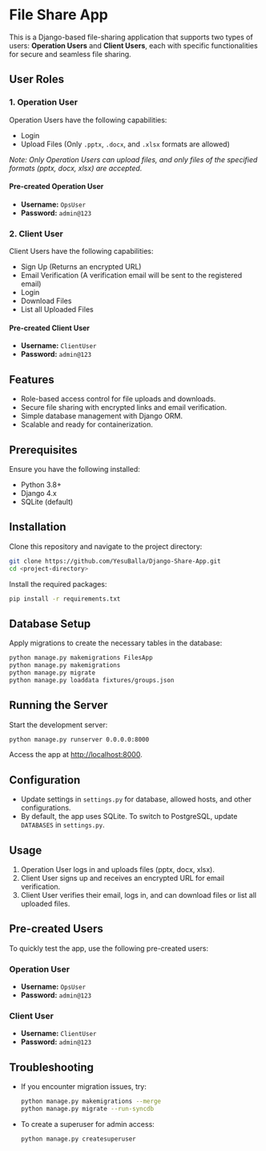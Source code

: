 
# File Share App

This is a Django-based file-sharing application that supports two types of users: **Operation Users** and **Client Users**, each with specific functionalities for secure and seamless file sharing.

## User Roles

### 1. Operation User
Operation Users have the following capabilities:

- Login
- Upload Files (Only `.pptx`, `.docx`, and `.xlsx` formats are allowed)

*Note: Only Operation Users can upload files, and only files of the specified formats (pptx, docx, xlsx) are accepted.*

#### Pre-created Operation User
- **Username:** `OpsUser`
- **Password:** `admin@123`

### 2. Client User
Client Users have the following capabilities:

- Sign Up (Returns an encrypted URL)
- Email Verification (A verification email will be sent to the registered email)
- Login
- Download Files
- List all Uploaded Files

#### Pre-created Client User
- **Username:** `ClientUser`
- **Password:** `admin@123`

## Features

- Role-based access control for file uploads and downloads.
- Secure file sharing with encrypted links and email verification.
- Simple database management with Django ORM.
- Scalable and ready for containerization.

## Prerequisites

Ensure you have the following installed:

- Python 3.8+
- Django 4.x
- SQLite (default)

## Installation

Clone this repository and navigate to the project directory:

```bash
git clone https://github.com/YesuBalla/Django-Share-App.git
cd <project-directory>
```

Install the required packages:

```bash
pip install -r requirements.txt
```

## Database Setup

Apply migrations to create the necessary tables in the database:

```bash
python manage.py makemigrations FilesApp
python manage.py makemigrations
python manage.py migrate
python manage.py loaddata fixtures/groups.json
```

## Running the Server

Start the development server:

```bash
python manage.py runserver 0.0.0.0:8000
```

Access the app at [http://localhost:8000](http://localhost:8000).

## Configuration

- Update settings in `settings.py` for database, allowed hosts, and other configurations.
- By default, the app uses SQLite. To switch to PostgreSQL, update `DATABASES` in `settings.py`.

## Usage

1. Operation User logs in and uploads files (pptx, docx, xlsx).
2. Client User signs up and receives an encrypted URL for email verification.
3. Client User verifies their email, logs in, and can download files or list all uploaded files.

## Pre-created Users

To quickly test the app, use the following pre-created users:

### Operation User
- **Username:** `OpsUser`
- **Password:** `admin@123`

### Client User
- **Username:** `ClientUser`
- **Password:** `admin@123`

## Troubleshooting

- If you encounter migration issues, try:

  ```bash
  python manage.py makemigrations --merge
  python manage.py migrate --run-syncdb
  ```

- To create a superuser for admin access:

  ```bash
  python manage.py createsuperuser
  ```

